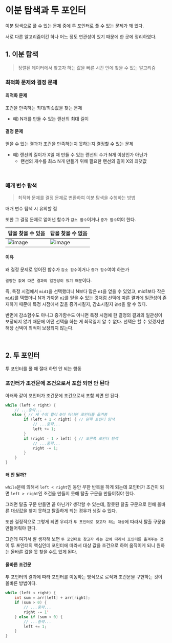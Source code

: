 # 이분 탐색과 투 포인터

이분 탐색으로 풀 수 있는 문제 중에 투 포인터로 풀 수 있는 문제가 꽤 있다.

서로 다른 알고리즘이긴 하나 어느 정도 연관성이 있기 때문에 한 곳에 정리하였다.

## 1. 이분 탐색

> 정렬된 데이터에서 찾고자 하는 값을 빠른 시간 안에 찾을 수 있는 알고리즘

### 최적화 문제와 결정 문제

#### 최적화 문제

조건을 만족하는 최대/최솟값을 찾는 문제

- 예) N개를 만들 수 있는 랜선의 최대 길이

#### 결정 문제

얻을 수 있는 결과가 조건을 만족하는지 못하는지 결정할 수 있는 문제

- 예) 랜선의 길이가 X일 때 만들 수 있는 랜선의 수가 N개 이상인가 아닌가
  - 랜선의 개수를 최소 N개 만들기 위해 필요한 랜선의 길이 X의 최댓값

<br>

### 매개 변수 탐색

> 최적화 문제를 결정 문제로 변환하여 이분 탐색을 수행하는 방법

매개 변수 탐색 시 유의할 점

또한 그 결정 문제로 얻어낸 함수가 `감소 함수`이거나 `증가 함수`여야 한다.

| 답을 찾을 수 있음                                            | 답을 찾을 수 없음                                            |
| ------------------------------------------------------------ | ------------------------------------------------------------ |
| ![image](https://github.com/siwon-park/Problem_Solving/assets/93081720/eeaac927-4585-4d22-a4ad-e340e21d2e1b) | ![image](https://github.com/siwon-park/Problem_Solving/assets/93081720/612c607b-1847-4036-99fc-61bc41174790) |

#### 이유

왜 결정 문제로 얻어진 함수가 `감소 함수`이거나 `증가 함수`여야 하는가

`결정한 값에 따른 결과의 일관성이 있기 때문`이다.

즉, 특정 시점에서 `mid1`을 선택했더니 N보다 많은 `n1`을 얻을 수 있었고, mid1보다 작은 `mid2`를 택했더니 N과 가까운 `n2`를 얻을 수 있는 것처럼 선택에 따른 결과에 일관성이 존재하기 때문에 특정 시점에서 값을 증가시킬지, 감소시킬지 `결정`을 할 수 있다.

반면에 감소함수도 아니고 증가함수도 아니면 특정 시점에 한 결정의 결과의 일관성이 보장되지 않기 때문에 어떤 선택을 하는 게 최적일지 알 수 없다. 선택은 할 수 있겠지만 해당 선택이 최적이 보장되지 않는다.

<br>

## 2. 투 포인터

투 포인터를 풀 때 절대 하면 안 되는 행동

### 포인터가 조건문에 조건으로서 포함 되면 안 된다

아래와 같이 포인터가 조건문에 조건으로서 포함 되면 안 된다.

```java
while (left < right) {
    // ...중략...
   else { // 세 수의 합이 0이 아니면 포인터를 옮겨봄
        if (left + 1 < right) { // 왼쪽 포인터 탐색
            // ...중략...
            left += 1;
        }
        if (right - 1 > left) { // 오른쪽 포인터 탐색
            // ...중략...
            right -= 1;
        }
	}
}
```

#### 왜 안 될까?

`while`문에 의해서 `left < right`인 동안 무한 반복을 하게 되는데 포인터가 조건이 되면 `left > right`인 조건을 만들지 못해 탈출 구문을 만들어줘야 한다.

그러면 탈출 구문 만들면 끝 아닌가? 생각할 수 있는데, 잘못된 탈출 구문으로 인해 올바른 대상값을 찾지 못하고 탈출하게 되는 경우가 생길 수 있다. 

또한 결정적으로 그렇게 되면 우리가 `투 포인터로 찾고자 하는 대상`에 따라서 탈출 구문을 만들어줘야 한다.

그런데 여기서 잘 생각해 보면 `투 포인터로 찾고자 하는 값에 따라서 포인터를 옮겨주는 것`이 투 포인터의 핵심인데 포인터에 따라서 대상 값을 조건으로 하여 움직이게 되니 원하는 올바른 값을 못 찾을 수도 있게 된다.

#### 올바른 조건문

투 포인터의 결과에 따라 포인터를 이동하는 방식으로 로직과 조건문을 구현하는 것이 올바른 방법이다.

```java
while (left < right) {
    int sum = arr[left] + arr[right];
    if (sum > 0) {
        // ...중략...
        right -= 1'
    } else if (sum < 0) {
        // ...중략...
        left += 1;
    }
}
```

